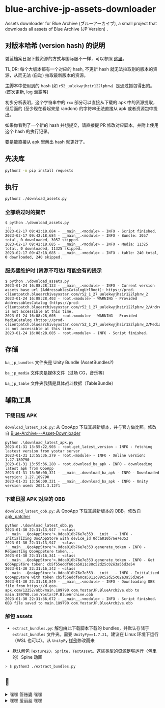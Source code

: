 # blue-archive-jp-assets-downloader
Assets downloader for Blue Archive (ブルーアーカイブ), a small project that downloads all assets of Blue Archive (JP Version) .

## 对版本哈希 (version hash) 的说明

碧蓝档案日服下载资源的方式与国际服不一样，可以参照 [这里](https://github.com/xiongnemo/blue-archive-jp-assets-downloader/issues/1)。

TL;DR: 每个大版本都有一个对应的 hash, 不更新 hash 就无法拉取别的版本的资源，从而无法 (自动) 拉取最新版本的资源。

主脚本中使用到的 hash (如 `r52_uulekwyjhzir122lpbrw`）是通过抓包得出的。(首次更新, log 泄露等)

初步分析表明，这个字符串中的 `rxx` 部分可以直接从下载的 apk 中的资源提取，但后面的 (至少现在看起来是 random) 的字符串无法直接从 apk 或者资源包中提出。

如果你看到了一个新的 hash 并想提交，请直接提 PR 修改对应脚本，并附上使用这个 hash 的执行记录。

要是能直接从 apk 里解出 hash 就更好了。

## 先决库

```bash
python3 -m pip install requests
```

## 执行

```bash
python3 ./download_assets.py
```

### 全部跳过时的提示

```pwsh
$ python .\download_assets.py
...
2023-02-17 09:42:18,684 - __main__.<module> - INFO - Script finished.
2023-02-17 09:42:18,684 - __main__.<module> - INFO - Bundle: 3057 total, 0 downloaded, 3057 skipped.
2023-02-17 09:42:18,685 - __main__.<module> - INFO - Media: 11325 total, 0 downloaded, 11325 skipped.
2023-02-17 09:42:18,685 - __main__.<module> - INFO - table: 240 total, 0 downloaded, 240 skipped.
```

### 服务器维护时 (资源不可达) 可能会有的提示

```pwsh
$ python .\download_assets.py
2023-01-24 16:08:28,133 - __main__.<module> - INFO - Current version assets base url (AddressablesCatalogUrlRoot): https://prod-clientpatch.bluearchiveyostar.com/r52_1_27_uulekwyjhzir122lpbrw_2
2023-01-24 16:08:28,403 - root.<module> - WARNING - Provided AddressablesCatalog (https://prod-clientpatch.bluearchiveyostar.com/r52_1_27_uulekwyjhzir122lpbrw_2/Android/) is not accessible at this time.
2023-01-24 16:08:28,605 - root.<module> - WARNING - Provided MediaCatalog (https://prod-clientpatch.bluearchiveyostar.com/r52_1_27_uulekwyjhzir122lpbrw_2/MediaResources/) is not accessible at this time.
2023-01-24 16:08:28,605 - root.<module> - INFO - Script finished.
```

## 存储

`ba_jp_bundles` 文件夹是 Unity Bundle (AssetBundles?)

`ba_jp_media` 文件夹是媒体文件（过场 CG，音乐等）

`ba_jp_table` 文件夹我猜是具体战斗数据（TableBundle）

## 辅助工具

### 下载日服 APK

`download_latest_apk.py`: 从 QooApp 下载其最新版本，并与官方做比照。修改自 [Blue-Archive---Asset-Downloader](https://github.com/K0lb3/Blue-Archive---Asset-Downloader)

```pwsh
python .\download_latest_apk.py
2023-01-31 13:55:22,903 - root.get_latest_version - INFO - fetching lastest version from yostar server
2023-01-31 13:55:36,279 - root.<module> - INFO - Online version: 1.27.189790
2023-01-31 13:55:36,280 - root.download_ba_apk - INFO - downloading latest apk from QooApp
2023-01-31 13:56:00,321 - __main__.download_ba_apk - INFO - Downloaded version: 1.27.189790
2023-01-31 13:56:00,321 - __main__.download_ba_apk - INFO - Unity version used: 2021.3.12f1
```

### 下载日服 APK 对应的 OBB

`download_latest_obb.py`: 从 QooApp 下载其最新版本的 OBB。修改自 [apk_patcher](https://github.com/UnknownCollections/apk_patcher/blob/master/apk_patcher/tools/qooapp.py)

```pwsh
python .\download_latest_obb.py
2023-01-30 22:31:13,947 - <class '__main__.QooAppStore'>.0dca010b76e7e353.__init__ - INFO - Initializing QooAppStore with device_id 0dca010b76e7e353
2023-01-30 22:31:13,947 - <class '__main__.QooAppStore'>.0dca010b76e7e353.generate_token - INFO - Requesting QooAppStore token...
2023-01-30 22:31:16,341 - <class '__main__.QooAppStore'>.0dca010b76e7e353.generate_token - INFO - Get QooAppStore token: cb5f55eddf60ca5011c88c52d25c02e3a55d3e54
2023-01-30 22:31:16,342 - <class '__main__.QooAppStore'>.0dca010b76e7e353.__init__ - INFO - Initialized QooAppStore with token cb5f55eddf60ca5011c88c52d25c02e3a55d3e54
2023-01-30 22:31:18,849 - __main__.<module> - INFO - Downloading OBB file from https://d.qoo-apk.com/12252/obb/main.189790.com.YostarJP.BlueArchive.obb to main.189790.com.YostarJP.BlueArchive.obb
2023-01-30 22:31:36,672 - __main__.<module> - INFO - Script finished. OBB file saved to main.189790.com.YostarJP.BlueArchive.obb
```

### 解包 assets

* `extract_bundles.py`: 解包由此下载脚本下载的 bundles，并默认存储于 `extract_bundles` 文件夹。需要 `UnityPy==1.7.21`。建议在 Linux 环境下运行（WSL 也可以）。从 `UnityPy` [样例](https://github.com/K0lb3/UnityPy#example)修改而来

* 默认解包 `Texture2D`，`Sprite`，`TextAsset`。这些类型的资源足够运行（包里的）Spine 动画

```bash
> $ python3 ./extract_bundles.py                                                                                                                      
```

## 💈

<details><summary>嘿嘿 管账婆 嘿嘿</summary>
<p>

对于体操服优香，我的评价是四个字：好有感觉。我主要想注重于两点，来阐述我对于体操服优香的拙见：第一，我非常喜欢优香。优香的立绘虽然把优香作为好母亲的一面展现了出来（安产型的臀部）。但是她这个头发，尤其是双马尾，看起来有点奇怪。但是这个羁绊剧情里的优香，马尾非常的自然，看上去比较长，真的好棒，好有感觉。这个泛红的脸颊，迷离的眼神，和这个袖口与手套之间露出的白皙手腕，我就不多说了。第二，我非常喜欢体操服。这是在很久很久之前，在认识优香之前，完完全全的xp使然。然而优香她不仅穿体操服，她还扎单马尾，她还穿外套，她竟然还不好好穿外套，她甚至在脸上贴星星（真的好可爱）。（倒吸一口凉气）我的妈呀，这已经到了仅仅是看一眼都能让人癫狂的程度。然而体操服优香并不实装，她真的只是给你看一眼，哈哈。与其说体操服优香让我很有感觉，不如说体操服优香就是为了我的xp量身定做的。抛开这一切因素，只看性格，优香也是数一数二的好女孩：公私分明，精明能干;但是遇到不擅长的事情也会变得呆呆的。我想和优香一起养一个爱丽丝当女儿，所以想在这里问一下大家，要买怎样的枕头才能做这样的梦呢？优香是越看越可爱的，大家可以不必拘束于这机会上的小粗腿优香，大胆的发现这个又呆又努力的女孩真正的可爱之处。

</p>
</details>

<details><summary>嘿嘿 爱丽丝 嘿嘿</summary>
<p>

我可爱的爱丽丝闺女 嘿嘿 没有你我可怎么活啊

![image](https://user-images.githubusercontent.com/38759782/214242400-b1b029c0-0676-4466-8570-86d7ae38037a.png)

今天我们物理开始讲磁力了，物理老师说铁，镍，钴一类的东西都能被磁化，我听完就悟了，大彻大悟。
课后我问老师：“老师，是不是钴和镍都可以被磁化？”
老师笑了笑，说：“是的。怎么了？”
我赶忙追问：“那我对爱丽丝的爱是不是也可以被磁化？
老师疑惑了，问为什么？
我笑着，红了眼眶：“因为我对爱丽丝的爱就像铁打造的拖拉机一样，轰轰烈烈哐哐锵锵。

给人一种妈妈😇后留下的天真可爱但不知道发生了什么的女儿学着妈妈😇前的样子哄爸爸开心但是又再次让爸爸想起了妈妈的音容笑貌的感觉😢顺带一提爸爸的设定是因为过度悲伤只能住进疗养院只有每周一可以探视

![680EC47E322CA2F691458F7B2A761D28](https://user-images.githubusercontent.com/38759782/218291278-1cae2b3c-409e-4f0c-8f6c-27d337ae5f3a.jpg)

上次抱抱，这次比心还抢📫东西，下次要干什么已经不敢想了



![2N_ GDAG%LA_CKB )J{SVQP](https://user-images.githubusercontent.com/38759782/218412572-eb691657-0669-47f8-9376-db5598703b47.gif)


  
</p>
</details>
